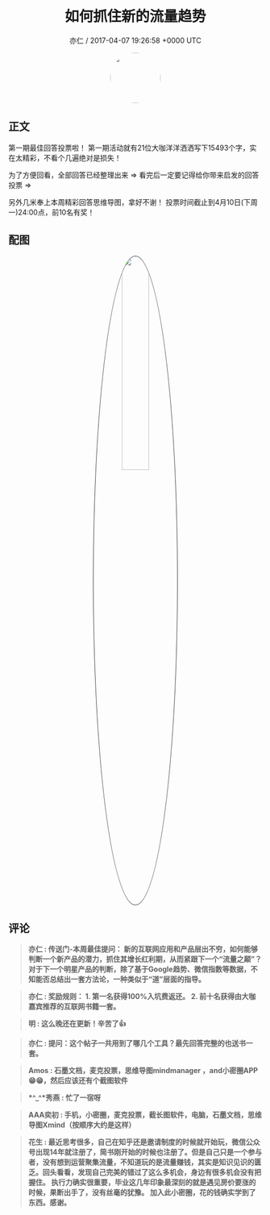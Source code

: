 <h1 align="center">如何抓住新的流量趋势</h1>
<p align="center">
    <a>亦仁 / 2017-04-07 19:26:58 &#43;0000 UTC</a>
</p>

<div align="center">
    <img src="https://images.zsxq.com/Fn3NQqCN8nuGF86yZPXSbEsl0mb3?e=1590940799&amp;token=kIxbL07-8jAj8w1n4s9zv64FuZZNEATmlU_Vm6zD:pfbNc8W3hS0oYG_hyXXh_rHMHuc=" width="100" height="100" style="border:1px solid;border-radius:50%; color:#ffffff"/>
</div>

## 正文

<div>
  第一期最佳回答投票啦！
第一期活动就有21位大咖洋洋洒洒写下15493个字，实在太精彩，不看个几遍绝对是损失！

为了方便回看，全部回答已经整理出来            =&gt;
看完后一定要记得给你带来启发的回答投票     =&gt;

另外几米奉上本周精彩回答思维导图，拿好不谢！
投票时间截止到4月10日(下周一)24:00点，前10名有奖！
</div>

## 配图
<div class="image" align="center">

<img src="https://images.zsxq.com/FkTXwxjrTO7Hbi7zHG6A4SIHqIJQ?imageMogr2/auto-orient/thumbnail/800x/format/jpg/blur/1x0/quality/75&amp;e=1590940799&amp;token=kIxbL07-8jAj8w1n4s9zv64FuZZNEATmlU_Vm6zD:8NPE5MCCJWjttgm_kNTLqRO1XEg=" width="33%" height="33%" style="border:1px solid;border-radius:50%; color:#3c3f41"/>

</div>

## 评论

<div align="left">
<div>

<blockquote >
<span> <strong>亦仁 : 传送门-本周最佳提问：
新的互联网应用和产品层出不穷，如何能够判断一个新产品的潜力，抓住其增长红利期，从而紧跟下一个“流量之颠”？对于下一个明星产品的判断，除了基于Google趋势、微信指数等数据，不知能否总结出一套方法论，一种类似于“道”层面的指导。 </strong></span>
</blockquote>

<blockquote >
<span> <strong>亦仁 : 奖励规则：
1. 第一名获得100%入坑费返还。
2. 前十名获得由大咖嘉宾推荐的互联网书籍一套。 </strong></span>
</blockquote>

<blockquote >
<span> <strong>明 : 这么晚还在更新！辛苦了👍 </strong></span>
</blockquote>

<blockquote >
<span> <strong>亦仁 : 提问：这个帖子一共用到了哪几个工具？最先回答完整的也送书一套。 </strong></span>
</blockquote>

<blockquote >
<span> <strong>Amos : 石墨文档，麦克投票，思维导图mindmanager ，and小密圈APP 😁😁，然后应该还有个截图软件 </strong></span>
</blockquote>

<blockquote >
<span> <strong>*^_^*秀燕 : 忙了一宿呀 </strong></span>
</blockquote>

<blockquote >
<span> <strong>AAA奕初 : 手机，小密圈，麦克投票，截长图软件，电脑，石墨文档，思维导图Xmind（按顺序大约是这样） </strong></span>
</blockquote>

<blockquote >
<span> <strong>花生 : 最近思考很多，自己在知乎还是邀请制度的时候就开始玩，微信公众号出现14年就注册了，简书刚开始的时候也注册了。但是自己只是一个参与者，没有想到运营聚集流量，不知道玩的是流量赚钱，其实是知识见识的匮乏。回头看看，发现自己完美的错过了这么多机会，身边有很多机会没有把握住。 执行力确实很重要，毕业这几年印象最深刻的就是遇见房价要涨的时候，果断出手了，没有丝毫的犹豫。 加入此小密圈，花的钱确实学到了东西。感谢。 </strong></span>
</blockquote>

</div>
</div>